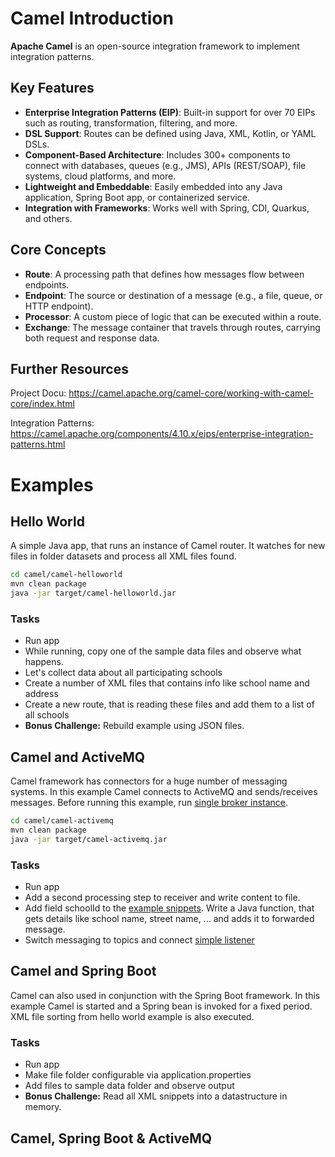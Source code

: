 # Camel Introduction
**Apache Camel** is an open-source integration framework to implement integration patterns.

## Key Features

- **Enterprise Integration Patterns (EIP)**: Built-in support for over 70 EIPs such as routing, transformation, filtering, and more.
- **DSL Support**: Routes can be defined using Java, XML, Kotlin, or YAML DSLs.
- **Component-Based Architecture**: Includes 300+ components to connect with databases, queues (e.g., JMS), APIs (REST/SOAP), file systems, cloud platforms, and more.
- **Lightweight and Embeddable**: Easily embedded into any Java application, Spring Boot app, or containerized service.
- **Integration with Frameworks**: Works well with Spring, CDI, Quarkus, and others.

## Core Concepts

- **Route**: A processing path that defines how messages flow between endpoints.
- **Endpoint**: The source or destination of a message (e.g., a file, queue, or HTTP endpoint).
- **Processor**: A custom piece of logic that can be executed within a route.
- **Exchange**: The message container that travels through routes, carrying both request and response data.

## Further Resources

Project Docu: https://camel.apache.org/camel-core/working-with-camel-core/index.html

Integration Patterns: 
https://camel.apache.org/components/4.10.x/eips/enterprise-integration-patterns.html

# Examples

## Hello World
A simple Java app, that runs an instance of Camel router. It watches for new files in folder datasets and process all XML files found.

```bash
cd camel/camel-helloworld
mvn clean package
java -jar target/camel-helloworld.jar
```

### Tasks
* Run app
* While running, copy one of the sample data files and observe what happens.
* Let's collect data about all participating schools
 * Create a number of XML files that contains info like school name and address
 * Create a new route, that is reading these files and add them to a list of all schools
* __Bonus Challenge:__ Rebuild example using JSON files.

## Camel and ActiveMQ
Camel framework has connectors for a huge number of messaging systems. In this example Camel connects to ActiveMQ and sends/receives messages. Before running this example, run [single broker instance](activemq-examples.md#simple-broker---explore-admin-console).

```bash
cd camel/camel-activemq
mvn clean package
java -jar target/camel-activemq.jar
```

### Tasks
* Run app
* Add a second processing step to receiver and write content to file.
* Add field schoolId to the [example snippets](camel/camel-activemq/sampledata/). Write a Java function, that gets details like school name, street name, ... and adds it to forwarded message.
* Switch messaging to topics and connect [simple listener](java-examples.md#simple-listenerproducer)

## Camel and Spring Boot
Camel can also used in conjunction with the Spring Boot framework. In this example Camel is started and a Spring bean is invoked for a fixed period. XML file sorting from hello world example is also executed.

### Tasks
* Run app
* Make file folder configurable via application.properties
* Add files to sample data folder and observe output
* __Bonus Challenge:__ Read all XML snippets into a datastructure in memory.

## Camel, Spring Boot & ActiveMQ